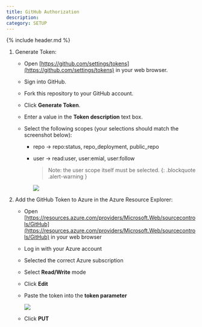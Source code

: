```yaml
---
title: GitHub Authorization
description:
category: SETUP
---
```


{% include header.md %}

1. Generate Token:

   - Open [https://github.com/settings/tokens](https://github.com/settings/tokens) in your web browser.

   - Sign into GitHub.

   - Fork this repository to your GitHub account.

   - Click **Generate Token**.

   - Enter a value in the **Token description** text box.

   - Select the following scopes (your selections should match the screenshot below):

     - repo -> repo:status, repo_deployment, public_repo

     - user -> read:user, user:emial, user:follow

       > Note: the user scope itself must be selected.
       {: .blockquote .alert-warning }

       ![]({{site.baseurl}}/img/github-new-personal-access-token.png)

2. Add the GitHub Token to Azure in the Azure Resource Explorer:

   * Open [https://resources.azure.com/providers/Microsoft.Web/sourcecontrols/GitHub](https://resources.azure.com/providers/Microsoft.Web/sourcecontrols/GitHub) in your web browser

   * Log in with your Azure account

   * Selected the correct Azure subscription

   * Select **Read/Write** mode

   * Click **Edit**

   * Paste the token into the **token parameter**

     ![]({{site.baseurl}}/img/update-github-token-in-azure-resource-explorer.png)

   * Click **PUT**